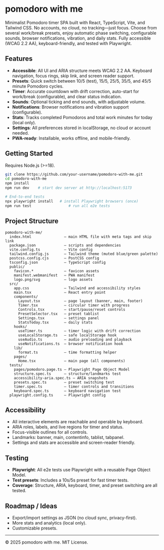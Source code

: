 # pomodoro with me

Minimalist Pomodoro timer SPA built with React, TypeScript, Vite, and Tailwind CSS. No accounts, no cloud, no tracking—just focus. Choose from several work/break presets, enjoy automatic phase switching, configurable sounds, browser notifications, vibration, and daily stats. Fully accessible (WCAG 2.2 AA), keyboard-friendly, and tested with Playwright.

## Features

- **Accessible**: All UI and ARIA structure meets WCAG 2.2 AA. Keyboard navigation, focus rings, skip link, and screen reader support.
- **Presets**: Quick switch between 10/5 (test), 15/5, 25/5, 35/5, and 45/5 minute Pomodoro cycles.
- **Timer**: Accurate countdown with drift correction, auto-start for work/break (configurable), and clear status indication.
- **Sounds**: Optional ticking and end sounds, with adjustable volume.
- **Notifications**: Browser notifications and vibration support (configurable).
- **Stats**: Tracks completed Pomodoros and total work minutes for today (local only).
- **Settings**: All preferences stored in localStorage, no cloud or account needed.
- **PWA-ready**: Installable, works offline, and mobile-friendly.

## Getting Started

Requires Node.js (>=18).

```bash
git clone https://github.com/your-username/pomodoro-with-me.git
cd pomodoro-with-me
npm install
npm run dev    # start dev server at http://localhost:5173

# End-to-end tests
npx playwright install   # install Playwright browsers (once)
npm run test                 # run all e2e tests
```

## Project Structure

```
pomodoro-with-me/
  index.html               – main HTML file with meta tags and skip link
  package.json             – scripts and dependencies
  vite.config.ts           – Vite config
  tailwind.config.js       – Tailwind theme (muted blue/green palette)
  postcss.config.cjs       – PostCSS config
  tsconfig.json            – TypeScript config
  public/
    favicon.*              – favicon assets
    manifest.webmanifest   – PWA manifest
    logo.png/svg           – logo assets
  src/
    app.css                – Tailwind and accessibility styles
    main.tsx               – React entry point
    components/
      Layout.tsx           – page layout (banner, main, footer)
      Timer.tsx            – circular timer with progress
      Controls.tsx         – start/pause/reset controls
      PresetSelector.tsx   – preset tablist
      Settings.tsx         – settings panel
      StatsToday.tsx       – daily stats
    hooks/
      useTimer.ts          – timer logic with drift correction
      useLocalStorage.ts   – safe localStorage hook
      useAudio.ts          – audio preloading and playback
      useNotifications.ts  – browser notification hook
    lib/
      format.ts            – time formatting helper
    pages/
      Home.tsx             – main page (all components)
  tests/
    pages/pomodoro.page.ts – Playwright Page Object Model
    structure.spec.ts      – structure/landmarks test
    accessibility-aria.spec.ts – ARIA snapshots
    presets.spec.ts        – preset switching test
    timer.spec.ts          – timer controls and transitions
    keyboard.spec.ts       – keyboard navigation test
  playwright.config.ts     – Playwright config
```

## Accessibility

- All interactive elements are reachable and operable by keyboard.
- ARIA roles, labels, and live regions for timer and status.
- Focus-visible outlines for all controls.
- Landmarks: banner, main, contentinfo, tablist, tabpanel.
- Settings and stats are accessible and screen-reader friendly.

## Testing

- **Playwright**: All e2e tests use Playwright with a reusable Page Object Model.
- **Test presets**: Includes a 10s/5s preset for fast timer tests.
- **Coverage**: Structure, ARIA, keyboard, timer, and preset switching are all tested.

## Roadmap / Ideas

- Export/import settings as JSON (no cloud sync, privacy-first).
- More stats and analytics (local only).
- Customizable presets.

---

© 2025 pomodoro with me. MIT License.
